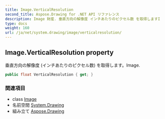 ```yaml
---
title: Image.VerticalResolution
second_title: Aspose.Drawing for .NET API リファレンス
description: Image 財産. 垂直方向の解像度 インチあたりのピクセル数 を取得しますImage.
type: docs
weight: 160
url: /ja/net/system.drawing/image/verticalresolution/
---
```

## Image.VerticalResolution property

垂直方向の解像度 (インチあたりのピクセル数) を取得します。Image.

```csharp
public float VerticalResolution { get; }
```

### 関連項目

* class [Image](../)
* 名前空間 [System.Drawing](../../image/)
* 組み立て [Aspose.Drawing](../../../)


